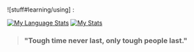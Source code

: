
### 
![stuff#learning/using] :

[![My Language Stats](https://github-readme-stats.vercel.app/api/top-langs/?username=wlsp&langs_count=5&theme=city_lights&layout=compact)]()
[![My Stats](https://github-readme-stats.vercel.app/api?username=wlsp&hide=issues&count_private=true&theme=city_lights&showicons=true&layout=compact)]()


> ### "Tough time never last, only tough people last."

<!--
**wlsp/wlsp** is a ✨ _special_ ✨ repository because its `README.md` (this file) appears on your GitHub profile.

Here are some ideas to get you started:


-->
